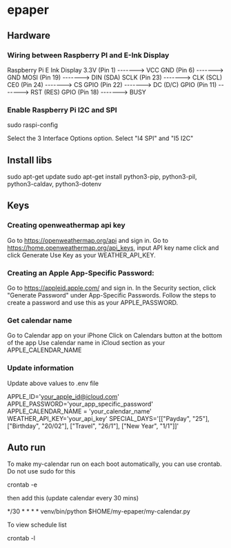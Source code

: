 # epaper

## Hardware

### Wiring between Raspberry PI and E-Ink Display

Raspberry Pi                    E Ink Display
3.3V (Pin 1)       ------->     VCC
GND  (Pin 6)       ------->     GND
MOSI (Pin 19)      ------->     DIN (SDA)
SCLK (Pin 23)      ------->     CLK (SCL)
CE0  (Pin 24)      ------->     CS
GPIO (Pin 22)      ------->     DC  (D/C)
GPIO (Pin 11)      ------->     RST (RES)
GPIO (Pin 18)      ------->     BUSY

### Enable Raspberry Pi I2C and SPI

sudo raspi-config

Select the 3 Interface Options option.
Select "I4 SPI" and "I5 I2C"

## Install libs

sudo apt-get update
sudo apt-get install python3-pip, python3-pil, python3-caldav, python3-dotenv

## Keys

### Creating openweathermap api key

Go to https://openweathermap.org/api and sign in.
Go to https://home.openweathermap.org/api_keys, input API key name click and click Generate
Use Key as your WEATHER_API_KEY.

### Creating an Apple App-Specific Password:

Go to https://appleid.apple.com/ and sign in.
In the Security section, click "Generate Password" under App-Specific Passwords.
Follow the steps to create a password and use this as your APPLE_PASSWORD.

### Get calendar name

Go to Calendar app on your iPhone
Click on Calendars button at the bottom of the app
Use calendar name in iCloud section as your APPLE_CALENDAR_NAME

### Update information

Update above values to .env file

APPLE_ID='your_apple_id@icloud.com'
APPLE_PASSWORD='your_app_specific_password'
APPLE_CALENDAR_NAME = 'your_calendar_name'
WEATHER_API_KEY='your_api_key'
SPECIAL_DAYS='[["Payday", "25"], ["Birthday", "20/02"], ["Travel", "26/1"], ["New Year", "1/1"]]'

## Auto run

To make my-calendar run on each boot automatically, you can use crontab. Do not use sudo for this

crontab -e

then add this (update calendar every 30 mins)

*/30 * * * * venv/bin/python $HOME/my-epaper/my-calendar.py

To view schedule list

crontab -l